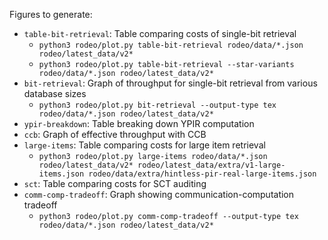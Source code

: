 Figures to generate:
- `table-bit-retrieval`: Table comparing costs of single-bit retrieval
  - `python3 rodeo/plot.py table-bit-retrieval rodeo/data/*.json rodeo/latest_data/v2*`
  - `python3 rodeo/plot.py table-bit-retrieval --star-variants rodeo/data/*.json rodeo/latest_data/v2*`
- `bit-retrieval`: Graph of throughput for single-bit retrieval from various database sizes
  - `python3 rodeo/plot.py bit-retrieval --output-type tex rodeo/data/*.json rodeo/latest_data/v2*`
- `ypir-breakdown`: Table breaking down YPIR computation
- `ccb`: Graph of effective throughput with CCB
- `large-items`: Table comparing costs for large item retrieval
  - `python3 rodeo/plot.py large-items rodeo/data/*.json rodeo/latest_data/v2* rodeo/latest_data/extra/v1-large-items.json rodeo/data/extra/hintless-pir-real-large-items.json`
- `sct`: Table comparing costs for SCT auditing
- `comm-comp-tradeoff`: Graph showing communication-computation tradeoff
  - `python3 rodeo/plot.py comm-comp-tradeoff --output-type tex rodeo/data/*.json rodeo/latest_data/v2*`
